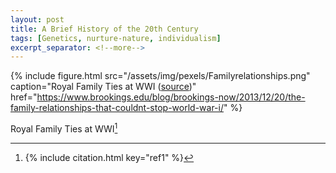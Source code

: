 ```yaml
---
layout: post
title: A Brief History of the 20th Century
tags: [Genetics, nurture-nature, individualism]
excerpt_separator: <!--more-->
---
```



<!--| ![Familyrelationships.png](/assets/img/pexels/Familyrelationships.png) | 
|:--:| 
| *Space* |

| <img src="/assets/img/pexels/Familyrelationships.png" alt="" style="width: 400px;"/> |
| My Caption |-->


<!--<p align="center">
  <img alt="Familyrelationships" src="/assets/img/pexels/Familyrelationships.png">
  <br>
    <em>Royal family ties at WWI</em>
</p>-->

{%
    include figure.html 
    src="/assets/img/pexels/Familyrelationships.png" 
    caption="Royal Family Ties at WWI (<a href='https://www.brookings.edu/blog/brookings-now/2013/12/20/the-family-relationships-that-couldnt-stop-world-war-i/'>source</a>)"
    href="https://www.brookings.edu/blog/brookings-now/2013/12/20/the-family-relationships-that-couldnt-stop-world-war-i/"
%}


Royal Family Ties at WWI[^1]



[^1]: {% include citation.html key="ref1" %}
